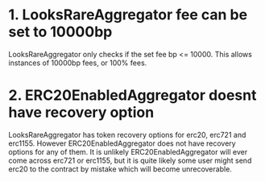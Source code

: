 # 1. LooksRareAggregator fee can be set to 10000bp
LooksRareAggregator only checks if the set fee bp <= 10000. This allows instances of 10000bp fees, or 100% fees.

# 2. ERC20EnabledAggregator doesnt have recovery option
LooksRareAggregator has token recovery options for erc20, erc721 and erc1155. However ERC20EnabledAggregator does not have recovery options for any of them. It is unlikely ERC20EnabledAggregator will ever come across erc721 or erc1155, but it is quite likely some user might send erc20 to the contract by mistake which will become unrecoverable.